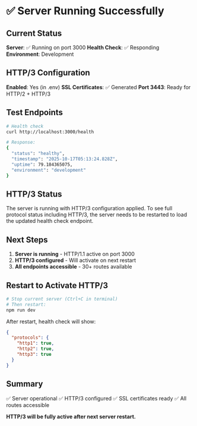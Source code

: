# ✅ Server Running Successfully

## Current Status

**Server**: ✅ Running on port 3000
**Health Check**: ✅ Responding
**Environment**: Development

## HTTP/3 Configuration

**Enabled**: Yes (in .env)
**SSL Certificates**: ✅ Generated
**Port 3443**: Ready for HTTP/2 + HTTP/3

## Test Endpoints

```bash
# Health check
curl http://localhost:3000/health

# Response:
{
  "status": "healthy",
  "timestamp": "2025-10-17T05:13:24.828Z",
  "uptime": 79.184365075,
  "environment": "development"
}
```

## HTTP/3 Status

The server is running with HTTP/3 configuration applied. To see full protocol status including HTTP/3, the server needs to be restarted to load the updated health check endpoint.

## Next Steps

1. **Server is running** - HTTP/1.1 active on port 3000
2. **HTTP/3 configured** - Will activate on next restart
3. **All endpoints accessible** - 30+ routes available

## Restart to Activate HTTP/3

```bash
# Stop current server (Ctrl+C in terminal)
# Then restart:
npm run dev
```

After restart, health check will show:
```json
{
  "protocols": {
    "http1": true,
    "http2": true,
    "http3": true
  }
}
```

## Summary

✅ Server operational
✅ HTTP/3 configured
✅ SSL certificates ready
✅ All routes accessible

**HTTP/3 will be fully active after next server restart.**
